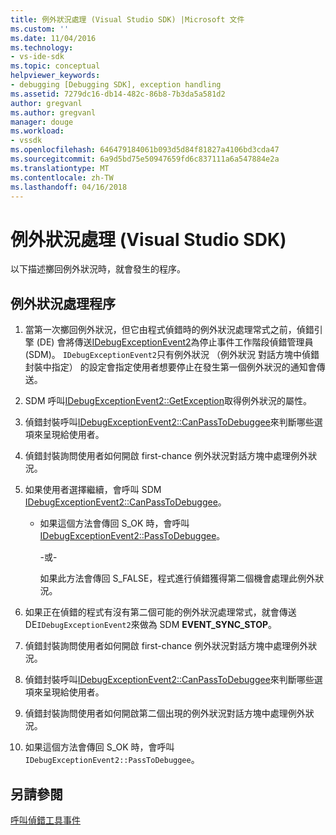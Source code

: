 ```yaml
---
title: 例外狀況處理 (Visual Studio SDK) |Microsoft 文件
ms.custom: ''
ms.date: 11/04/2016
ms.technology:
- vs-ide-sdk
ms.topic: conceptual
helpviewer_keywords:
- debugging [Debugging SDK], exception handling
ms.assetid: 7279dc16-db14-482c-86b8-7b3da5a581d2
author: gregvanl
ms.author: gregvanl
manager: douge
ms.workload:
- vssdk
ms.openlocfilehash: 646479184061b093d5d84f81827a4106bd3cda47
ms.sourcegitcommit: 6a9d5bd75e50947659fd6c837111a6a547884e2a
ms.translationtype: MT
ms.contentlocale: zh-TW
ms.lasthandoff: 04/16/2018
---
```

# <a name="exception-handling-visual-studio-sdk"></a>例外狀況處理 (Visual Studio SDK)
以下描述擲回例外狀況時，就會發生的程序。  
  
## <a name="exception-handling-process"></a>例外狀況處理程序  
  
1.  當第一次擲回例外狀況，但它由程式偵錯時的例外狀況處理常式之前，偵錯引擎 (DE) 會將傳送[IDebugExceptionEvent2](../../extensibility/debugger/reference/idebugexceptionevent2.md)為停止事件工作階段偵錯管理員 (SDM)。 `IDebugExceptionEvent2`只有例外狀況 （例外狀況 對話方塊中偵錯封裝中指定） 的設定會指定使用者想要停止在發生第一個例外狀況的通知會傳送。  
  
2.  SDM 呼叫[IDebugExceptionEvent2::GetException](../../extensibility/debugger/reference/idebugexceptionevent2-getexception.md)取得例外狀況的屬性。  
  
3.  偵錯封裝呼叫[IDebugExceptionEvent2::CanPassToDebuggee](../../extensibility/debugger/reference/idebugexceptionevent2-canpasstodebuggee.md)來判斷哪些選項來呈現給使用者。  
  
4.  偵錯封裝詢問使用者如何開啟 first-chance 例外狀況對話方塊中處理例外狀況。  
  
5.  如果使用者選擇繼續，會呼叫 SDM [IDebugExceptionEvent2::CanPassToDebuggee](../../extensibility/debugger/reference/idebugexceptionevent2-canpasstodebuggee.md)。  
  
    -   如果這個方法會傳回 S_OK 時，會呼叫[IDebugExceptionEvent2::PassToDebuggee](../../extensibility/debugger/reference/idebugexceptionevent2-passtodebuggee.md)。  
  
         -或-  
  
         如果此方法會傳回 S_FALSE，程式進行偵錯獲得第二個機會處理此例外狀況。  
  
6.  如果正在偵錯的程式有沒有第二個可能的例外狀況處理常式，就會傳送 DE`IDebugExceptionEvent2`來做為 SDM **EVENT_SYNC_STOP**。  
  
7.  偵錯封裝詢問使用者如何開啟 first-chance 例外狀況對話方塊中處理例外狀況。  
  
8.  偵錯封裝呼叫[IDebugExceptionEvent2::CanPassToDebuggee](../../extensibility/debugger/reference/idebugexceptionevent2-canpasstodebuggee.md)來判斷哪些選項來呈現給使用者。  
  
9. 偵錯封裝詢問使用者如何開啟第二個出現的例外狀況對話方塊中處理例外狀況。  
  
10. 如果這個方法會傳回 S_OK 時，會呼叫`IDebugExceptionEvent2::PassToDebuggee`。  
  
## <a name="see-also"></a>另請參閱  
 [呼叫偵錯工具事件](../../extensibility/debugger/calling-debugger-events.md)
